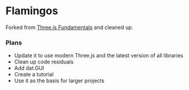 # Flamingos

Forked from [Three.js Fundamentals](https://github.com/gfxfundamentals/threejsfundamentals) and cleaned up.

### Plans
* Update it to use modern Three.js and the latest version of all libraries
* Clean up code residuals
* Add dat.GUI
* Create a tutorial
* Use it as the basis for larger projects

